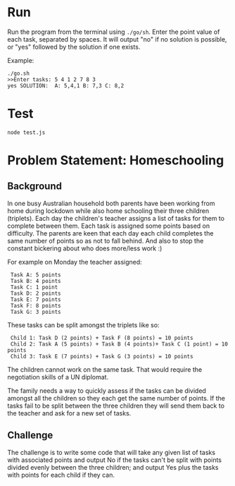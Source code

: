 # Run

Run the program from the terminal using `./go/sh`. Enter the point value of each task, separated by spaces. It will output "no" if no solution is possible, or "yes" followed by the solution if one exists.

Example:

```
./go.sh
>>Enter tasks: 5 4 1 2 7 8 3
yes SOLUTION:  A: 5,4,1 B: 7,3 C: 8,2
```

# Test

`node test.js`

# Problem Statement: Homeschooling

## Background

In one busy Australian household both parents have been working from home during lockdown while also home schooling their three children (triplets).
Each day the children's teacher assigns a list of tasks for them to complete between them. Each task is assigned some points based on difficulty.
The parents are keen that each day each child completes the same number of points so as not to fall behind. And also to stop the constant bickering about who does more/less work :)

For example on Monday the teacher assigned:
```
 Task A: 5 points
 Task B: 4 points
 Task C: 1 point
 Task D: 2 points
 Task E: 7 points
 Task F: 8 points
 Task G: 3 points
```

These tasks can be split amongst the triplets like so:
```
 Child 1: Task D (2 points) + Task F (8 points) = 10 points
 Child 2: Task A (5 points) + Task B (4 points)+ Task C (1 point) = 10 points
 Child 3: Task E (7 points) + Task G (3 points) = 10 points
```

The children cannot work on the same task. That would require the negotiation skills of a UN diplomat.

The family needs a way to quickly assess if the tasks can be divided amongst all the children so they each get the same number of points.
If the tasks fail to be split between the three children they will send them back to the teacher and ask for a new set of tasks.

## Challenge
The challenge is to write some code that will take any given list of tasks with associated points and output No if the tasks can't be split with points divided evenly between the three children; and output Yes plus the tasks with points for each child if they can.